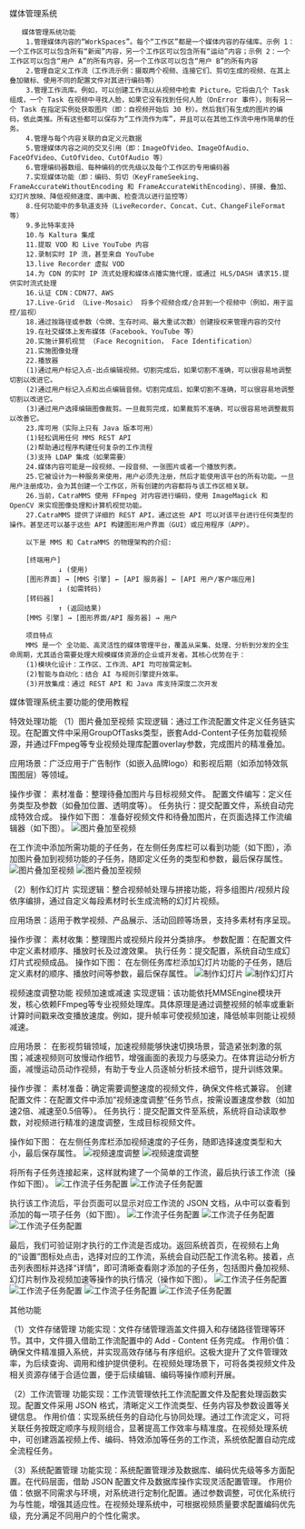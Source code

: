 媒体管理系统  
     
       媒体管理系统功能
        1.管理媒体内容的“WorkSpaces”。每个“工作区”都是一个媒体内容的存储库。示例 1：一个工作区可以包含所有“新闻”内容，另一个工作区可以包含所有“运动”内容；示例 2：一个工作区可以包含“用户 A”的所有内容，另一个工作区可以包含“用户 B”的所有内容
        2.管理自定义工作流（工作流示例：摄取两个视频、连接它们、剪切生成的视频、在其上叠加徽标、使用不同的配置文件对其进行编码等）
        3.管理工作流库。例如，可以创建工作流以从视频中检索 Picture。它将由几个 Task 组成，一个 Task 在视频中寻找人脸，如果它没有找到任何人脸（OnError 事件），则有另一个 Task 在指定实例处获取图片（即：自视频开始后 30 秒）。然后我们有生成的图片的编码，依此类推。所有这些都可以保存为“工作流作为库”，并且可以在其他工作流中用作简单的任务。
        4.管理与每个内容关联的自定义元数据
        5.管理媒体内容之间的交叉引用（即：ImageOfVideo、ImageOfAudio、FaceOfVideo、CutOfVideo、CutOfAudio 等）
        6.管理编码器数组、每种编码的优先级以及每个工作区的专用编码器
        7.实现媒体功能（即：编码、剪切（KeyFrameSeeking、FrameAccurateWithoutEncoding 和 FrameAccurateWithEncoding）、拼接、叠加、幻灯片放映、降低视频速度、画中画、检查流以进行监控等）
        8.任何功能中的多轨道支持（LiveRecorder、Concat、Cut、ChangeFileFormat 等）
        9.多比特率支持
        10.与 Kaltura 集成
        11.提取 VOD 和 Live YouTube 内容
        12.录制实时 IP 流，甚至来自 YouTube
        13.live Recorder 虚拟 VOD
        14.为 CDN 的实时 IP 流式处理和媒体点播实施代理，或通过 HLS/DASH 请求15.提供实时流式处理
        16.认证 CDN：CDN77、AWS
        17.Live-Grid （Live-Mosaic） 将多个视频合成/合并到一个视频中（例如，用于监控/监视）
        18.通过按路径或参数（令牌、生存时间、最大重试次数）创建授权来管理内容的交付
        19.在社交媒体上发布媒体（Facebook、YouTube 等）
        20.实施计算机视觉 （Face Recognition， Face Identification）
        21.实施图像处理
        22.播放器
        (1)通过用户标记入点-出点编辑视频。切割完成后，如果切割不准确，可以很容易地调整切割以改进它。
        (2)通过用户标记入点和出点编辑音频。切割完成后，如果切割不准确，可以很容易地调整切割以改进它。
        (3)通过用户选择编辑图像裁剪。一旦裁剪完成，如果裁剪不准确，可以很容易地调整裁剪以改善它。
        23.库可用（实际上只有 Java 版本可用）
        (1)轻松调用任何 MMS REST API
        (2)帮助通过程序构建任何复杂的工作流程
        (3)支持 LDAP 集成（如果需要）
        24.媒体内容可能是一段视频、一段音频、一张图片或者一个播放列表。
        25.它被设计为一种服务来使用，用户必须先注册，然后才能使用该平台的所有功能。一旦用户注册成功，会为其创建一个工作区，所有创建的内容都将与该工作区相关联。
        26.当前，CatraMMS 使用 FFmpeg 对内容进行编码，使用 ImageMagick 和 OpenCV 来实现图像处理和计算机视觉功能。
        27.CatraMMS 提供了详细的 REST API，通过这些 API 可以对该平台进行任何类型的操作。甚至还可以基于这些 API 构建图形用户界面（GUI）或应用程序（APP）。


<!--by 罗娜-->

        以下是 MMS 和 CatraMMS 的物理架构的介绍:

        [终端用户]
                ↓ (使用)
        [图形界面] → [MMS 引擎] ← [API 服务器] ← [API 用户/客户端应用]
                ↓ (如需转码)
        [转码器]
                ↑ (返回结果)
        [MMS 引擎] → [图形界面/API 服务器] → 用户

<!--by 罗娜-->


        项目特点
        MMS 是一个 全功能、高灵活性的媒体管理平台，覆盖从采集、处理、分析到分发的全生命周期，尤其适合需要处理大规模媒体资源的企业或开发者。其核心优势在于： 
        (1)模块化设计：工作区、工作流、API 均可按需定制。 
        (2)智能与自动化：结合 AI 与规则引擎提升效率。 
        (3)开放集成：通过 REST API 和 Java 库支持深度二次开发


<!--by 罗娜-->




<!--by 韦淑静-->

媒体管理系统主要功能的使用教程

特效处理功能
（1）图片叠加至视频
实现逻辑：通过工作流配置文件定义任务链实现。在配置文件中采用GroupOfTasks类型，嵌套Add-Content子任务加载视频源，并通过FFmpeg等专业视频处理库配置overlay参数，完成图片的精准叠加。

应用场景：广泛应用于广告制作（如嵌入品牌logo）和影视后期（如添加特效氛围图层）等领域。

操作步骤：
素材准备：整理待叠加图片与目标视频文件。
配置文件编写：定义任务类型及参数（如叠加位置、透明度等）。
任务执行：提交配置文件，系统自动完成特效合成。
操作如下图：
准备好视频文件和待叠加图片，在页面选择工作流编辑器（如下图）。
![图片叠加至视频](</iamges/picture overlay  video-01.png>)

在工作流中添加所需功能的子任务，在左侧任务库栏可以看到功能（如下图），添加图片叠加到视频功能的子任务，随即定义任务的类型和参数，最后保存属性。
![图片叠加至视频](</iamges/picture overlay  video-02.png>)
![图片叠加至视频](</iamges/picture overlay  video-03.png>)

<!--by 韦淑静-->


（2）制作幻灯片
实现逻辑：整合视频帧处理与拼接功能，将多组图片/视频片段依序编排，通过自定义每段素材时长生成流畅的幻灯片视频。

应用场景：适用于教学视频、产品展示、活动回顾等场景，支持多素材有序呈现。

操作步骤：
素材收集：整理图片或视频片段并分类排序。
参数配置：在配置文件中定义素材顺序、播放时长及过渡效果。
执行任务：提交配置，系统自动生成幻灯片式视频成品。
操作如下图：
在左侧任务库栏添加幻灯片功能的子任务，随后定义素材的顺序、播放时间等参数，最后保存属性。
![制作幻灯片](</iamges/make slides-01.png>)
![制作幻灯片](</iamges/make slides-02.png>)

<!--by 韦淑静-->

视频速度调整功能
视频加速或减速
实现逻辑：该功能依托MMSEngine模块开发，核心依赖FFmpeg等专业视频处理库。具体原理是通过调整视频的帧率或重新计算时间戳来改变播放速度。例如，提升帧率可使视频加速，降低帧率则能让视频减速。

应用场景：
在影视剪辑领域，加速视频能够快速切换场景，营造紧张刺激的氛围；减速视频则可放慢动作细节，增强画面的表现力与感染力。在体育运动分析方面，减慢运动员动作视频，有助于专业人员逐帧分析技术细节，提升训练效果。

操作步骤：
素材准备：确定需要调整速度的视频文件，确保文件格式兼容。
创建配置文件：在配置文件中添加“视频速度调整”任务节点，按需设置速度参数（如加速2倍、减速至0.5倍等）。
任务执行：提交配置文件至系统，系统将自动读取参数，对视频进行精准的速度调整，生成目标视频文件。

操作如下图：
在左侧任务库栏添加视频速度的子任务，随即选择速度类型和大小，最后保存属性。
![视频速度调整](</iamges/video speed-01.png>)
![视频速度调整](</iamges/video speed-02.png>)

将所有子任务连接起来，这样就构建了一个简单的工作流，最后执行该工作流（操作如下图）。
![工作流子任务配置](/iamges/工作流配置步骤-01.png)
![工作流子任务配置](/iamges/工作流配置步骤-02.png)

执行该工作流后，平台页面可以显示对应工作流的 JSON 文档，从中可以查看到添加的每一项子任务（如下图）。
![工作流子任务配置](/iamges/工作流配置步骤-03.png)
![工作流子任务配置](/iamges/工作流配置步骤-04.png)
![工作流子任务配置](/iamges/工作流配置步骤-05.png)

最后，我们可验证刚才执行的工作流是否成功。返回系统首页，在视频右上角的“设置”图标处点击，选择对应的工作流，系统会自动匹配工作流名称。接着，点击列表图标并选择“详情”，即可清晰查看刚才添加的子任务，包括图片叠加视频、幻灯片制作及视频加速等操作的执行情况（操作如下图）。
![工作流子任务配置](/iamges/工作流配置步骤-06.png)
![工作流子任务配置](/iamges/工作流配置步骤-07.png)
![工作流子任务配置](/iamges/工作流配置步骤-08.png)
![工作流子任务配置](/iamges/工作流配置步骤-09.png)

<!--by 韦淑静-->


其他功能

（1）文件存储管理
功能实现：文件存储管理涵盖文件摄入和存储路径管理等环节。其中，文件摄入借助工作流配置中的 Add - Content 任务完成。
作用价值：确保文件精准摄入系统，并实现高效存储与有序组织。这极大提升了文件管理效率，为后续查询、调用和维护提供便利。在视频处理场景下，可将各类视频文件及相关资源存储于合适位置，便于后续编辑、编码等操作顺利开展。

（2）工作流管理
功能实现：工作流管理依托工作流配置文件及配套处理函数实现。配置文件采用 JSON 格式，清晰定义工作流类型、任务内容及参数设置等关键信息。
作用价值：实现系统任务的自动化与协同处理。通过工作流定义，可将关联任务按既定顺序与规则组合，显著提高工作效率与精准度。在视频处理系统中，可创建涵盖视频上传、编码、特效添加等任务的工作流，系统依配置自动完成全流程任务。

（3）系统配置管理
功能实现：系统配置管理涉及数据库、编码优先级等多方面配置。在代码层面，借助 JSON 配置文件及数据库操作实现灵活配置管理。
作用价值：依据不同需求与环境，对系统进行定制化配置。通过参数调整，可优化系统行为与性能，增强其适应性。在视频处理系统中，可根据视频质量要求配置编码优先级，充分满足不同用户的个性化需求。

<!--by 韦淑静-->

